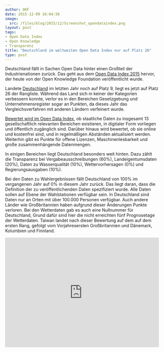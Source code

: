 ```yaml
---
author: OKF
date: 2015-12-09 16:04:56
image:
  src: /files/blog/2015/12/Screenshot_opendataindex.png
layout: post
tags:
- Open Data Index
- Open Knowledge
- Transparenz
title: "Deutschland im weltweiten Open Data Index nur auf Platz 26"
type: post
---
```

Deutschland fällt in Sachen Open Data hinter einen Großteil der Industrienationen zurück. Das geht aus dem [Open Data Index 2015](http://index.okfn.org/place/) hervor, der heute von der Open Knowledge Foundation veröffentlicht wurde.

Landete [Deutschland](http://index.okfn.org/place/germany/) im letzten Jahr noch auf Platz 9, liegt es jetzt auf Platz 26 der Rangliste. Während das Land sich in keiner der Kategorien verbessern konnte, verlor es in den Bereichen Gesetzgebung und Unternehmensregister sogar an Punkten, da dieses Jahr das Vergleichsverfahren mit anderen Ländern verfeinert wurde.

[Bewertet wird im Open Data Index](http://2015.index.okfn.org/methodology/), ob staatliche Daten zu insgesamt 13 gesellschaftlich relevanten Bereichen existieren, in digitaler Form vorliegen und öffentlich zugänglich sind. Darüber hinaus wird bewertet, ob sie online und kostenfrei sind, und in regelmäßigen Abständen aktualisiert werden. Weiterhin gibt es Punkte für offene Lizenzen, Maschinenlesbarkeit und große zusammenhängende Datenmengen.

In einigen Bereichen liegt Deutschland besonders weit hinten. Dazu zählt die Transparenz bei Vergabeausschreibungen (60%), Landeigentumsdaten (20%), Daten zu Wasserqualität (10%), Wettervorhersagen (0%) und Regierungsausgaben (10%).

Bei den Daten zu Wahlergebnissen fällt Deutschland von 100% im vergangenen Jahr auf 0% in diesem Jahr zurück. Das liegt daran, dass die Definition der zu veröffentlichenden Daten spezifiziert wurde. Alle Daten sollen auf Ebene der Wahlstationen verfügbar sein. In Deutschland sind Daten nur an Orten mit über 100.000 Personen verfügbar. Auch andere Länder wie Großbritannien haben aufgrund dieser Änderungen Punkte verloren. Bei den Wetterdaten gab es auch eine Nullnummer für Deutschland, Grund dafür sind hier die nicht erreichten fünf Prognosetage der Wetterdaten. 
Taiwan landet nach dieser Bewertung auf dem auf dem ersten Rang, gefolgt vom Vorjahresersten Großbritannien und Dänemark, Kolumbien und Finnland. 

<iframe width="100%" height="360px" src="http://index.okfn.org/vis/map/embed/?embed_width=100%&embed_height=360px&filter_year=2015&filter_dataset=all&panel_tools=false&panel_share=false&embed_title=Germany ; 2015&map_place=de" frameBorder="0"></iframe>
